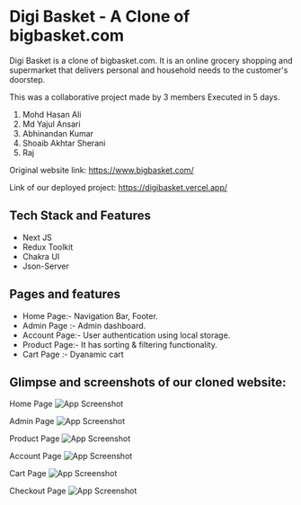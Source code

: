 # Digi Basket - A Clone of bigbasket.com

Digi Basket is a clone of bigbasket.com. It is an online grocery shopping and supermarket that delivers personal and household needs to the customer's doorstep.

This was a collaborative project made by 3 members Executed in 5 days.
1) Mohd Hasan Ali
2) Md Yajul Ansari
3) Abhinandan Kumar
4) Shoaib Akhtar Sherani
5) Raj



Original website link: https://www.bigbasket.com/

Link of our deployed project: https://digibasket.vercel.app/
## Tech Stack and Features

- Next JS
- Redux Toolkit
- Chakra UI
- Json-Server

## Pages and features
- Home Page:- Navigation Bar, Footer.
- Admin Page :- Admin dashboard.
- Account Page:- User authentication using local storage.
- Product Page:- It has sorting & filtering functionality.
- Cart Page :- Dyanamic cart

## Glimpse and screenshots of our cloned website:

Home Page
![App Screenshot](https://i.ibb.co/47TVVLw/home.png)

Admin Page
![App Screenshot](https://i.ibb.co/HYZxmsj/admin.png)

Product Page
![App Screenshot](https://i.ibb.co/k6HvXRx/product.png)

Account Page
![App Screenshot](https://i.ibb.co/b59hFR7/account.png)

Cart Page
![App Screenshot](https://i.ibb.co/8Drv09G/cart.png)

Checkout Page
![App Screenshot](https://i.ibb.co/rdBRT63/chec.png)
